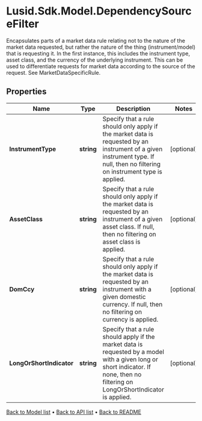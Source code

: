# Lusid.Sdk.Model.DependencySourceFilter
Encapsulates parts of a market data rule relating not to the nature of the market data requested, but rather the nature of the thing (instrument/model) that is requesting it.  In the first instance, this includes the instrument type, asset class, and the currency of the underlying instrument.  This can be used to differentiate requests for market data according to the source of the request. See MarketDataSpecificRule.

## Properties

Name | Type | Description | Notes
------------ | ------------- | ------------- | -------------
**InstrumentType** | **string** | Specify that a rule should only apply if the market data is requested by an instrument of a given instrument type.  If null, then no filtering on instrument type is applied. | [optional] 
**AssetClass** | **string** | Specify that a rule should only apply if the market data is requested by an instrument of a given asset class.  If null, then no filtering on asset class is applied. | [optional] 
**DomCcy** | **string** | Specify that a rule should only apply if the market data is requested by an instrument with a given domestic currency.  If null, then no filtering on currency is applied. | [optional] 
**LongOrShortIndicator** | **string** | Specify that a rule should apply if the market data is requested by a model with a given long or short indicator.  If none, then no filtering on LongOrShortIndicator is applied. | [optional] 

[Back to Model list](../README.md#documentation-for-models) &#8226; [Back to API list](../README.md#documentation-for-api-endpoints) &#8226; [Back to README](../README.md)

